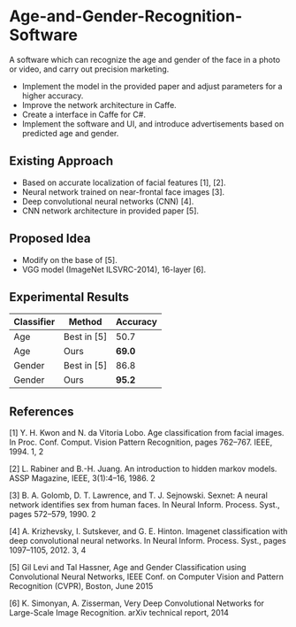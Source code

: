 # Age-and-Gender-Recognition-Software

A software which can recognize the age and gender of the face in a photo or video, and carry out precision marketing.
* Implement the model in the provided paper and adjust parameters for a higher accuracy.
* Improve the network architecture in Caffe.
* Create a interface in Caffe for C#.
* Implement the software and UI, and introduce advertisements based on predicted age and gender.

## Existing Approach
* Based on accurate localization of facial features [1], [2].
* Neural network trained on near-frontal face images [3].
* Deep convolutional neural networks (CNN) [4].
* CNN network architecture in provided paper [5].

## Proposed Idea
* Modify on the base of [5].
* VGG model (ImageNet ILSVRC-2014), 16-layer [6].

## Experimental Results
| Classifier   | Method       |Accuracy  |
|--------------|--------------|----------|
| Age          | Best in [5]  |50.7      |
| Age          | Ours         |**69.0**  |
| Gender       | Best in [5]  |86.8      |
| Gender       | Ours         |**95.2**  |

## References
[1] Y. H. Kwon and N. da Vitoria Lobo. Age classification from facial images. In Proc. Conf. Comput. Vision Pattern Recognition, pages 762–767. IEEE, 1994. 1, 2

[2] L. Rabiner and B.-H. Juang. An introduction to hidden markov models. ASSP Magazine, IEEE, 3(1):4–16, 1986. 2

[3] B. A. Golomb, D. T. Lawrence, and T. J. Sejnowski. Sexnet: A neural network identifies sex from human faces. In Neural Inform. Process. Syst., pages 572–579, 1990. 2

[4] A. Krizhevsky, I. Sutskever, and G. E. Hinton. Imagenet classification with deep convolutional neural networks. In Neural Inform. Process. Syst., pages 1097–1105, 2012. 3, 4

[5] Gil Levi and Tal Hassner, Age and Gender Classification using Convolutional Neural Networks, IEEE Conf. on Computer Vision and Pattern Recognition (CVPR), Boston, June 2015

[6] K. Simonyan, A. Zisserman, Very Deep Convolutional Networks for Large-Scale Image Recognition. arXiv technical report, 2014
